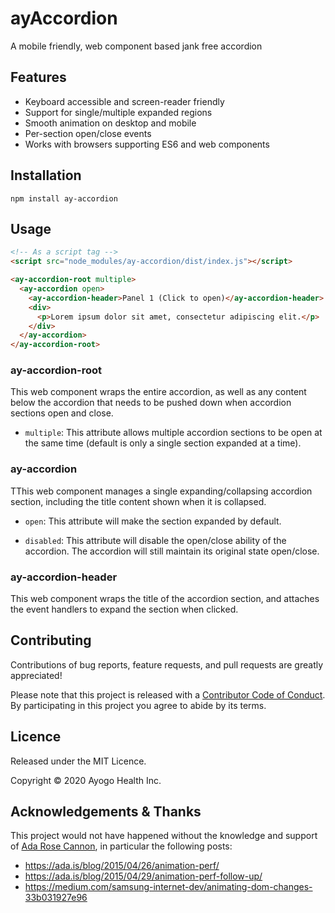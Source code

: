 ayAccordion
===========

A mobile friendly, web component based jank free accordion

Features
--------

* Keyboard accessible and screen-reader friendly
* Support for single/multiple expanded regions
* Smooth animation on desktop and mobile
* Per-section open/close events
* Works with browsers supporting ES6 and web components


Installation
------------

```
npm install ay-accordion
```

Usage
-----

```html
<!-- As a script tag -->
<script src="node_modules/ay-accordion/dist/index.js"></script>

<ay-accordion-root multiple>
  <ay-accordion open>
    <ay-accordion-header>Panel 1 (Click to open)</ay-accordion-header>
    <div>
      <p>Lorem ipsum dolor sit amet, consectetur adipiscing elit.</p>
    </div>
  </ay-accordion>
</ay-accordion-root>
```


### ay-accordion-root

This web component wraps the entire accordion, as well as any content below the
accordion that needs to be pushed down when accordion sections open and close.

* `multiple`: This attribute allows multiple accordion sections to be open at
  the same time (default is only a single section expanded at a time).

### ay-accordion

TThis web component manages a single expanding/collapsing accordion section,
including the title content shown when it is collapsed.

* `open`: This attribute will make the section expanded by default.

* `disabled`: This attribute will disable the open/close ability of the
  accordion. The accordion will still maintain its original state open/close.

### ay-accordion-header

This web component wraps the title of the accordion section, and attaches the
event handlers to expand the section when clicked.


Contributing
------------

Contributions of bug reports, feature requests, and pull requests are greatly
appreciated!

Please note that this project is released with a [Contributor Code of
Conduct](https://github.com/AyogoHealth/ay-accordion/blob/master/CODE_OF_CONDUCT.md).
By participating in this project you agree to abide by its terms.


Licence
-------

Released under the MIT Licence.

Copyright © 2020 Ayogo Health Inc.


Acknowledgements & Thanks
-------------------------

This project would not have happened without the knowledge and support of
[Ada Rose Cannon](https://ada.is), in particular the
following posts:
* https://ada.is/blog/2015/04/26/animation-perf/
* https://ada.is/blog/2015/04/29/animation-perf-follow-up/
* https://medium.com/samsung-internet-dev/animating-dom-changes-33b031927e96
